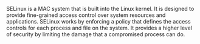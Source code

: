 SELinux is a MAC system that is built into the Linux kernel. It is designed to provide fine-grained access control over system resources and applications. SELinux works by enforcing a policy that defines the access controls for each process and file on the system. It provides a higher level of security by limiting the damage that a compromised process can do.